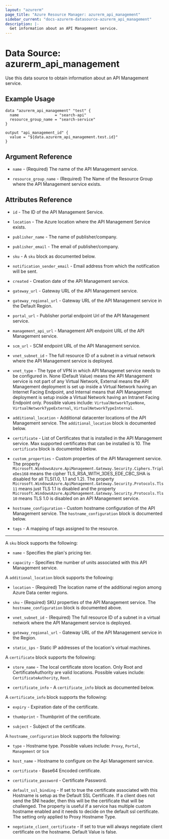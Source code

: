 ```yaml
---
layout: "azurerm"
page_title: "Azure Resource Manager: azurerm_api_management"
sidebar_current: "docs-azurerm-datasource-azurerm_api_management"
description: |-
  Get information about an API Management service.
---
```


# Data Source: azurerm_api_management

Use this data source to obtain information about an API Management service.

## Example Usage

```hcl
data "azurerm_api_management" "test" {
  name                = "search-api"
  resource_group_name = "search-service"
}

output "api_management_id" {
  value = "${data.azurerm_api_management.test.id}"
}
```

## Argument Reference

* `name` - (Required) The name of the API Management service.

* `resource_group_name` - (Required) The Name of the Resource Group where the API Management service exists.

## Attributes Reference

* `id` - The ID of the API Management Service.

* `location` - The Azure location where the API Management Service exists.

* `publisher_name` - The name of publisher/company.

* `publisher_email` - The email of publisher/company.

* `sku` - A `sku` block as documented below.

* `notification_sender_email` - Email address from which the notification will be sent.

* `created` - Creation date of the API Management service.

* `gateway_url` - Gateway URL of the API Management service.

* `gateway_regional_url` - Gateway URL of the API Management service in the Default Region.

* `portal_url` - Publisher portal endpoint Url of the API Management service.

* `management_api_url` - Management API endpoint URL of the API Management service.

* `scm_url` - SCM endpoint URL of the API Management service.

* `vnet_subnet_id` - The full resource ID of a subnet in a virtual network where the API Management service is deployed.

* `vnet_type` - The type of VPN in which API Managemet service needs to be configured in. None (Default Value) means the API Management service is not part of any Virtual Network, External means the API Management deployment is set up inside a Virtual Network having an Internet Facing Endpoint, and Internal means that API Management deployment is setup inside a Virtual Network having an Intranet Facing Endpoint only. Possible values include: `VirtualNetworkTypeNone`, `VirtualNetworkTypeExternal`, `VirtualNetworkTypeInternal`.

* `additional_location` - Additional datacenter locations of the API Management service. The `additional_location` block is documented below.

* `certificate` - List of Certificates that is installed in the API Management service. Max supported certificates that can be installed is 10. The `certificate` block is documented below.

* `custom_properties` - Custom properties of the API Management service. The property `Microsoft.WindowsAzure.ApiManagement.Gateway.Security.Ciphers.TripleDes168` means the cipher TLS_RSA_WITH_3DES_EDE_CBC_SHA is disabled for all TLS(1.0, 1.1 and 1.2). The property `Microsoft.WindowsAzure.ApiManagement.Gateway.Security.Protocols.Tls11` means just TLS 1.1 is disabled and the property `Microsoft.WindowsAzure.ApiManagement.Gateway.Security.Protocols.Tls10` means TLS 1.0 is disabled on an API Management service.

* `hostname_configuration` - Custom hostname configuration of the API Management service. The `hostname_configuration` block is documented below.

* `tags` - A mapping of tags assigned to the resource.

---

A `sku` block supports the following:

* `name` - Specifies the plan's pricing tier.

* `capacity` - Specifies the number of units associated with this API Management service.


A `additional_location` block supports the following:

* `location` - (Required) The location name of the additional region among Azure Data center regions.

* `sku` - (Required) SKU properties of the API Management service. The `hostname_configuration` block is documented above.

* `vnet_subnet_id` - (Required) The full resource ID of a subnet in a virtual network where the API Management service is deployed.

* `gateway_regional_url` - Gateway URL of the API Management service in the Region.

* `static_ips` - Static IP addresses of the location's virtual machines.

A `certificate` block supports the following:

* `store_name` - The local certificate store location. Only Root and CertificateAuthority are valid locations. Possible values include: `CertificateAuthority`, `Root`.

* `certificate_info` - A `certificate_info` block as documented below.

A `certificate_info` block supports the following:

* `expiry` - Expiration date of the certificate.

* `thumbprint` - Thumbprint of the certificate.

* `subject` - Subject of the certificate.

A `hostname_configuration` block supports the following:

* `type` - Hostname type. Possible values include: `Proxy`, `Portal`, `Management` or `Scm`

* `host_name` - Hostname to configure on the Api Management service.

* `certificate` - Base64 Encoded certificate.

* `certificate_password` - Certificate Password.

* `default_ssl_binding` - If set to true the certificate associated with this Hostname is setup as the Default SSL Certificate. If a client does not send the SNI header, then this will be the certificate that will be challenged. The property is useful if a service has multiple custom hostname enabled and it needs to decide on the default ssl certificate. The setting only applied to Proxy Hostname Type.

* `negotiate_client_certificate` - If set to true will always negotiate client certificate on the hostname. Default Value is false.
